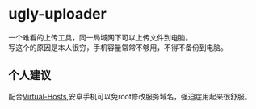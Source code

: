 # ugly-uploader

一个难看的上传工具，同一局域网下可以上传文件到电脑。<br>
写这个的原因是本人很穷，手机容量常常不够用，不得不备份到电脑。
## 个人建议
配合[Virtual-Hosts](https://github.com/x-falcon/Virtual-Hosts/releases/tag/2.1.0
),安卓手机可以免root修改服务域名，强迫症用起来很舒服。

